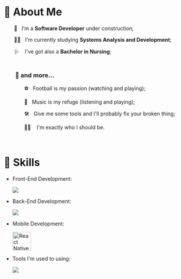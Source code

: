
#   :notebook: About Me

&nbsp; &nbsp; &nbsp; &nbsp;🌱&nbsp; &nbsp;I’m a **Software Developer** under construction; <br/>

&nbsp; &nbsp; &nbsp; &nbsp;👩‍💻&nbsp; &nbsp;I'm currently studying **Systems Analysis and Development**; <br/>

&nbsp; &nbsp; &nbsp; &nbsp;🩺&nbsp; &nbsp; I've got also a **Bachelor in Nursing**; <br/>
&nbsp;

### &nbsp; &nbsp; &nbsp; &nbsp;  :open_book:  and more...

&nbsp; &nbsp; &nbsp; &nbsp;&nbsp; &nbsp; &nbsp; &nbsp;⚽&nbsp; &nbsp;Football is my passion (watching and playing);<br/> 

&nbsp; &nbsp; &nbsp; &nbsp;&nbsp; &nbsp; &nbsp; &nbsp;🎵&nbsp; &nbsp;Music is my refuge (listening and playing);<br/>

&nbsp; &nbsp; &nbsp; &nbsp;&nbsp; &nbsp; &nbsp; &nbsp;:hammer_and_wrench:&nbsp; &nbsp;Give me some tools and I'll probably fix your broken thing;<br/>

&nbsp; &nbsp; &nbsp; &nbsp;&nbsp; &nbsp; &nbsp; &nbsp;:rainbow_flag: &nbsp; &nbsp;I'm exactly who I should be.<br/>


&nbsp; 

# 🚀 Skills

- Front-End Development:
&nbsp; &nbsp; &nbsp; &nbsp;&nbsp; &nbsp; &nbsp; &nbsp;<p>
  <a href="https://skillicons.dev">
    <img src="https://skillicons.dev/icons?i=html,css,js,ts,react,vue,bootstrap&theme=light" />
  </a>
</p>

- Back-End Development:
&nbsp; &nbsp; &nbsp; &nbsp;&nbsp; &nbsp; &nbsp; &nbsp;<p>
  <a href="https://skillicons.dev">
    <img src="https://skillicons.dev/icons?i=java,nodejs&theme=light" />
  </a>
</p>

- Mobile Development:
&nbsp; &nbsp; &nbsp; &nbsp;&nbsp; &nbsp; &nbsp; &nbsp;<p>
  <a href="https://skillicons.dev">
    <img src="https://upload.vectorlogo.zone/logos/reactnativedev/images/199b2976-954e-4e42-8d79-12a784e2cdf9.svg" width="50" height="50" alt="React Native"/>
  </a>
</p>

- Tools I'm used to using:
&nbsp; &nbsp; &nbsp; &nbsp;&nbsp; &nbsp; &nbsp; &nbsp;<p>
  <a href="https://skillicons.dev">
    <img src="https://skillicons.dev/icons?i=git,powershell,vscode,postman,linux,ps,figma,androidstudio&theme=light" />
  </a>
</p>

&nbsp; 
 
